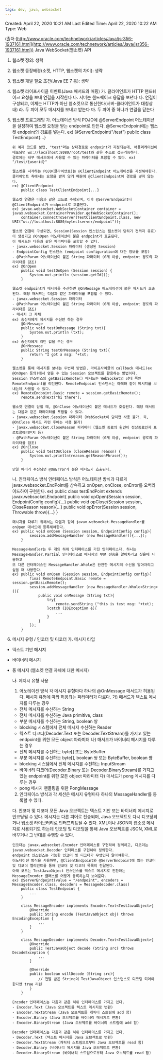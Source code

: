 ```yaml
---
tags: dev, java, websocket
---
```

Created: April 22, 2020 10:21 AM
Last Edited Time: April 22, 2020 10:22 AM
Type: Web

(출처:[http://www.oracle.com/technetwork/articles/Java/jsr356-1937161.html](http://www.oracle.com/technetwork/articles/Java/jsr356-1937161.html))
Java WebSocket(웹소켓) API

1. 웹소켓 정의: 생략
2. 웹소켓 등장배경(소켓, HTTP, 웹소켓의 차이): 생략
3. 웹소켓 개발 필요 조건(Java EE 7 등): 생략
4. 웹소켓 라이프사이클 이벤트(Java 매서드와 매핑)
가. 클라이언트가 HTTP 핸드쉐이크 요청을 보내 연결을 시작한다
나. 서버는 핸드쉐이크 응답을 보낸다
다. 연결이 구성되고, 이제는 HTTP가 아닌 웹소켓으로 통신한다(서버-클라이언트가 대칭상태)
라. 두 피어 모두 메시지를 보내고 받는다
마. 두 피어 중 하나가 연결을 닫는다
5. 웹소켓 프로그래밍
가. 어노테이션 방식
POJO에 @ServerEndpoint 어노테이션을 설정하여 웹소켓 요청을 받는 endpoint로 만든다.
@ServerEndpoint에는 웹소켓 endpoint의 경로를 넣는다.
ex) @ServerEndpoint("/test")
public class TestEndpoint{...}
    
    ```
    위 예제 코드를 보면, "test"라는 상대경로로 endpoint가 지정되는데, 애플리케이션이 배포되면 ws://localhost:8080/root/test와 같은 주소로 접근가능하다.
    경로에는 내부 메서드에서 사용할 수 있는 파라미터를 포함할 수 있다. ex) "/test/{userid}"
    
    웹소켓을 시작하는 POJO(클라이언트)는 @ClientEndpoint 어노테이션을 지정해야한다. 클라이언트 측에서는 요청을 받지 않기 때문에 @ClientEndpoint에 경로를 넣지 않는다.        
    ex) @ClientEndpoint
        public class TestClientEndpoint{...}
        
    웹소켓 연결은 다음과 같은 코드로 수행되며, 이후 @ServerEndpoint나 @ClientEndpoint가 endpoint로 호출된다.
    ex) javax.websocket.WebSocketContainer container = javax.websocket.ContainerProvider.getWebSocketContainer();
        container.connectToServer(TestClientEndpoint.class, new URI("ws://localhost:8080/mytestserver/endpoint"));
        
    웹소켓 연결이 구성되면, Session(Session 인스턴스는 웹소켓이 닫히기 전까지 유효)이 생성되고 @OnOpen 어노테이션이 붙은 endpoint가 호출된다. 
    이 매서드는 다음과 같은 파라미터를 포함할 수 있다.         
    - javax.websocket.Session 파라미터 (생성된 Session)
    - EndpointConfig 인스턴스 (endpoint configuration에 대한 정보를 포함)
    - @PathParam 어노테이션이 붙은 String 파라미터 (0개 이상, endpoint 경로의 파라미터를 참조)
    ex) @OnOpen
        public void testOnOpen (Session session) {
            System.out.println (session.getId());
        }
    
    웹소켓 endpoint가 메시지를 수신하면 @OnMessage 어노테이션이 붙은 매서드가 호출 된다. 해당 매서드는 다음과 같은 파라미터를 포함할 수 있다.
    - javax.websocket.Session 파라미터
    - @PathParam 어노테이션이 붙은 String 파라미터 (0개 이상, endpoint 경로의 파라미터를 참조)
    - 메시지 그 자체
    ex) 송신자에게 메시지를 수신만 하는 경우
        @OnMessage
        public void testOnMessage (String txt){
            System.out.println (txt);
        }
    ex) 송신자에게 리턴 값을 주는 경우
        @OnMessage
        public String testOnMessage (String txt){
            return "I got a msg: "+txt;
        }        
    
    웹소켓을 통해 메시지를 보내는 두번째 방법은, 라이프사이클의 callback 매서드(ex @OnOpen 등의)에서 얻을 수 있는 Session 오브젝트를 활용하는 방법이다.
    Session 인스턴스의 getBasicRemote() 매서드는 WebSocket의 상대 쪽인 RemoteEndpoint를 리턴한다. RemoteEndpoint 인스턴스는 아래와 같이 메시지를 보내는데 사용할 수 있다.
    ex) RemoteEndpoint.Basic remote = session.getBasicRemote();
        remote.sendText("hi there");
    
    웹소켓 연결이 닫힐 때, @OnClose 어노테이션이 붙은 매서드가 호출된다. 해당 매서드는 다음과 같은 파라미터를 포함할 수 있다.
    - javax.websocket.Session 파라미터 (WebSocket이 닫히면 사용 불가. 즉, @OnClose 매서드 리턴 후에는 사용 불가)
    - javax.websocket.CloseReason 파리미터 (웹소켓 종료의 원인이 정상종료인지 프로토콜에러인지 등)
    - @PathParam 어노테이션이 붙은 String 파라미터 (0개 이상, endpoint 경로의 파라미터를 참조)
    ex) @OnClose
        public void testOnClose (CloseReason reason) {
            System.out.println(reason.getReasonPhrase());
        }
    
    만일 에러가 수신되면 @OnError가 붙은 매서드가 호출된다.
    
    ```
    
    나. 인터페이스 방식
    인터페이스 방식은 어노테이션 방식과 다르게 javax.websocket.EndPoint를 상속하고 onOpen, onClose, onError를 오버라이드하여 구현한다.
    ex) public class testEndPoint extends javax.websocket.Endpoint{
    public void opOpen(Session session, EndpointConfig config){...}
    public void opClose(Session session, CloseReason reason){...}
    public void opError(Session session, Throwable throw){...}
    }
    
    ```
    메시지를 다루기 위해서는 다음과 같이 javax.websocket.MessageHandler를 onOpen 매서드에 등록해야한다.
    ex) public void onOpen (Session session, EndpointConfig config){
            session.addMessageHandler (new MessageHandler(){...});
        }
    
    MessageHandler는 두 개의 하위 인터페이스를 가진 인터페이스다. 하나는 MessageHandler.Partial 인터페이스로 메시지의 부분 전송을 알아차리고 싶을때 사용하고
    또 다른 인터페이스인 MessageHandler.Whole은 완전한 메시지의 수신을 알아차리고 싶을 때 사용한다.
    ex) public void onOpen (Session session, EndpointConfig config){
            final RemoteEndpoint.Basic remote = session.getBasicRemote();
            session.addMessageHandler (new MessageHandler.Whole<String>(){
                public void onMessage (String txt){
                    try{
                        remote.sendString ("this is test msg: "+txt);
                    }catch (IOException e){
                        ...
                    }                        
                }
            });                
        }
    
    ```
    
6. 메시지 유형 / 인코더 및 디코더
가. 메시지 타입
- 텍스트 기반 메시지
- 바이너리 메시지
- 퐁 메시지 (웹소켓 연결 자체에 대한 메시지)
    
    나. 메지시 유형 사용
    1) 어노테이션 방식
    각 메시지 유형마다 하나의 @OnMessage 매서드가 허용된다. 메시지 유형에 따라 허용되는 파라미터가 다르다.
    가) 매서드가 텍스트 메시지를 다루는 경우
    - 전체 메시지를 수신하는 String
    - 전체 메시지를 수신하는 Java primitive, class
    - 부분 메시지를 수신하는 String, boolean 쌍
    - blocking 시스템에서 전체 메시지 수신하는 Reader
    - 텍스트 디코더(Decoder.Text 또는 Decoder.TextStream)를 가지고 있는 endpoint를 위한 모든 object 파라미터
    나) 매서드가 바이너리 메시지를 다루는 경우
    - 전체 메시지를 수신하는 byte[] 또는 ByteBuffer
    - 부분 메시지를 수신하는 byte[], boolean 쌍 또는 ByteBuffer, boolean 쌍
    - blocking 시스템에서 전체 메시지를 수진하는 InputStream
    - 바이너리 디코더(Decoder.Binary 또는 Decoder.BinaryStream)를 가지고 있는 endpoint를 위한 모든 object 파라미터
    다) 매서드가 pong 메시지를 다루는 경우
    - pong 메시지 핸들링을 위한 PongMessage
    2) 인터페이스 방식과
    각 세션은 메시지 유형마다 하나의 MessageHandler를 등록할 수 있다.
    
    다. 인코더 및 디코더
    모든 Java 오브젝트는 텍스트 기반 또는 바이너리 메시지로 인코딩될 수 있다.
    메시지는 다른 피어로 전송되며, Java 오브젝트도 다시 디코딩되거나 웹소켓 라이브러리로 인터프리트될 수 있다.
    XML이나 JSON이 웹소켓 메시지로 사용되기도 하는데 인코딩 및 디코딩을 통해 Java 오브젝트를 JSON, XML로 바꾸거나 그 반대를 수행할 수 있다.
    
    ```
    인코더는 javax.websocket.Encoder 인터페이스를 구현하여 정의하고, 디코더는 javax.websocket.Decoder 인터페스를 구현하여 정의한다.
    endpoint 인스턴스는 가능한 인코더 및 디코더가 무엇인지 알아야한다. 
    어노테이션 방식을 사용하면, @ClientEndpoint와 @ServerEndpoint에 있는 인코더 및 디코더 엘리먼트를 통해 인코더 및 디코더 목록이 전달된다.
    아래 코드는 TestJavaObject 인스턴스를 텍스트 메시지로 전환하는 MessageEncoder 클래스를 어떻게 등록하는지 보여준다.
    ex) @ServerEndpoint(value = "/endpoint", encoders = MessageEncoder.class, decoders = Messagedecoder.class)
        public class TestEndpoint {
            ...
        }
        
        class MessageEncoder implements Encoder.Text<TestJavaObject>{
            @Override
            public String encode (TestJavaObject obj) throws EncodingException {
                ...
            }
        }
      
        class MessageDecoder implements Decoder.Text<TestJavaObject>{
            @Override
            public TestJavaObject decode (String src) throws DecodeException {
                ...
            }
            
            @Override 
            public boolean willDecode (String src){
                // 전달 받은 String이 TestJavaObject 인스턴스로 디코딩 되어야 한다면 true 리턴
            }
        }
        
    Encoder 인터페이스는 다음과 같은 하위 인터페이스를 가지고 있다.
    - Encoder.Text (Java 오브젝트를 텍스트 메시지로 변환)
    - Encoder.TextStream (Java 오브젝트를 캐릭터 스트림에 add 함)
    - Encoder.Binary (Java 오브젝트를 바이너리 메시지로 변환)
    - Encoder.BinaryStream (Java 오브젝트를 바이너리 스트림에 add 함)
    
    Decoder 인터페이스는 다음과 같은 하위 인터페이스를 가지고 있다.
    - Decoder.Text (텍스트 메시지를 Java 오브젝트로 변환)
    - Decoder.TextStream (캐릭터 스트림으로부터 Java 오브젝트를 read 함)
    - Decoder.Binary (바이너리 메시지를 Java 오브젝트로 변환)
    - Decoder.BinaryStream (바이너리 스트림으로부터 Java 오브젝트를 read 함)
    ```